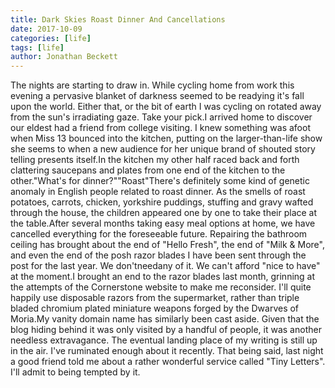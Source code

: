 ```yaml
---
title: Dark Skies Roast Dinner And Cancellations
date: 2017-10-09
categories: [life]
tags: [life]
author: Jonathan Beckett
---
```


The nights are starting to draw in. While cycling home from work this evening a pervasive blanket of darkness seemed to be readying it's fall upon the world. Either that, or the bit of earth I was cycling on rotated away from the sun's irradiating gaze. Take your pick.I arrived home to discover our eldest had a friend from college visiting. I knew something was afoot when Miss 13 bounced into the kitchen, putting on the larger-than-life show she seems to when a new audience for her unique brand of shouted story telling presents itself.In the kitchen my other half raced back and forth clattering saucepans and plates from one end of the kitchen to the other."What's for dinner?""Roast"There's definitely some kind of genetic anomaly in English people related to roast dinner. As the smells of roast potatoes, carrots, chicken, yorkshire puddings, stuffing and gravy wafted through the house, the children appeared one by one to take their place at the table.After several months taking easy meal options at home, we have cancelled everything for the foreseeable future. Repairing the bathroom ceiling has brought about the end of "Hello Fresh", the end of "Milk & More", and even the end of the posh razor blades I have been sent through the post for the last year. We don'tneedany of it. We can't afford "nice to have" at the moment.I brought an end to the razor blades last month, grinning at the attempts of the Cornerstone website to make me reconsider. I'll quite happily use disposable razors from the supermarket, rather than triple bladed chromium plated miniature weapons forged by the Dwarves of Moria.My vanity domain name has similarly been cast aside. Given that the blog hiding behind it was only visited by a handful of people, it was another needless extravagance. The eventual landing place of my writing is still up in the air. I've ruminated enough about it recently. That being said, last night a good friend told me about a rather wonderful service called "Tiny Letters". I'll admit to being tempted by it.